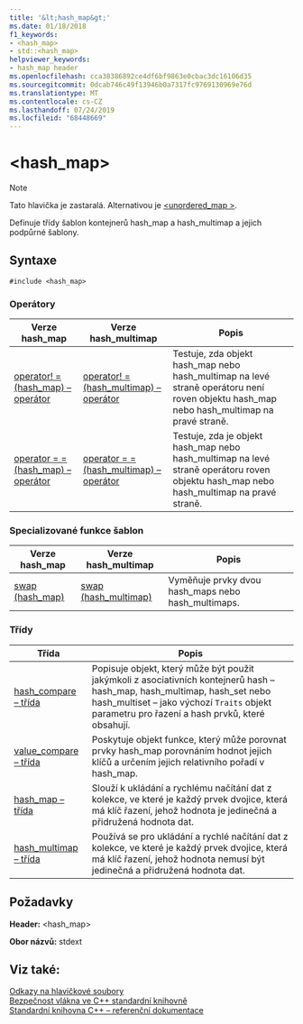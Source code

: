 ```yaml
---
title: '&lt;hash_map&gt;'
ms.date: 01/18/2018
f1_keywords:
- <hash_map>
- std::<hash_map>
helpviewer_keywords:
- hash_map header
ms.openlocfilehash: cca38386892ce4df6bf9863e0cbac3dc16106d35
ms.sourcegitcommit: 0dcab746c49f13946b0a7317fc9769130969e76d
ms.translationtype: MT
ms.contentlocale: cs-CZ
ms.lasthandoff: 07/24/2019
ms.locfileid: "68448669"
---
```

# <a name="lthashmapgt"></a>&lt;hash_map&gt;

> [!NOTE]
> Tato hlavička je zastaralá. Alternativou je [ \<unordered_map >](unordered-map.md).

Definuje třídy šablon kontejnerů hash_map a hash_multimap a jejich podpůrné šablony.

## <a name="syntax"></a>Syntaxe

```
#include <hash_map>
```

### <a name="operators"></a>Operátory

|Verze hash_map|Verze hash_multimap|Popis|
|-----------------------|----------------------------|-----------------|
|[operator! = (hash_map) – operátor](hash-map-operators.md#op_neq)|[operator! = (hash_multimap) – operátor](hash-map-operators.md#op_neq_mm)|Testuje, zda objekt hash_map nebo hash_multimap na levé straně operátoru není roven objektu hash_map nebo hash_multimap na pravé straně.|
|[operator = = (hash_map) – operátor](hash-map-operators.md#op_eq_eq)|[operator = = (hash_multimap) – operátor](hash-map-operators.md#op_eq_eq_mm)|Testuje, zda je objekt hash_map nebo hash_multimap na levé straně operátoru roven objektu hash_map nebo hash_multimap na pravé straně.|

### <a name="specialized-template-functions"></a>Specializované funkce šablon

|Verze hash_map|Verze hash_multimap|Popis|
|-----------------------|----------------------------|-----------------|
|[swap (hash_map)](hash-map-class.md#swap)|[swap (hash_multimap)](hash-multimap-class.md#swap)|Vyměňuje prvky dvou hash_maps nebo hash_multimaps.|

### <a name="classes"></a>Třídy

|Třída|Popis|
|-|-|
|[hash_compare – třída](hash-compare-class.md)|Popisuje objekt, který může být použit jakýmkoli z asociativních kontejnerů hash – hash_map, hash_multimap, hash_set nebo hash_multiset – jako výchozí `Traits` objekt parametru pro řazení a hash prvků, které obsahují.|
|[value_compare – třída](value-compare-class.md)|Poskytuje objekt funkce, který může porovnat prvky hash_map porovnáním hodnot jejich klíčů a určením jejich relativního pořadí v hash_map.|
|[hash_map – třída](hash-map-class.md)|Slouží k ukládání a rychlému načítání dat z kolekce, ve které je každý prvek dvojice, která má klíč řazení, jehož hodnota je jedinečná a přidružená hodnota dat.|
|[hash_multimap – třída](hash-multimap-class.md)|Používá se pro ukládání a rychlé načítání dat z kolekce, ve které je každý prvek dvojice, která má klíč řazení, jehož hodnota nemusí být jedinečná a přidružená hodnota dat.|

## <a name="requirements"></a>Požadavky

**Header:** \<hash_map>

**Obor názvů:** stdext

## <a name="see-also"></a>Viz také:

[Odkazy na hlavičkové soubory](cpp-standard-library-header-files.md)\
[Bezpečnost vlákna ve C++ standardní knihovně](thread-safety-in-the-cpp-standard-library.md)\
[Standardní knihovna C++ – referenční dokumentace](cpp-standard-library-reference.md)
